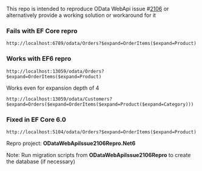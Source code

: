 This repo is intended to reproduce OData WebApi issue #[2106](https://github.com/OData/WebApi/issues/2106) or alternatively provide a working solution or workaround for it

### Fails with EF Core repro
```
http://localhost:6789/odata/Orders?$expand=OrderItems($expand=Product)
```

### Works with EF6 repro
```
http://localhost:13059/odata/Orders?$expand=OrderItems($expand=Product)
```
Works even for expansion depth of 4
```
http://localhost:13059/odata/Customers?$expand=Orders($expand=OrderItems($expand=Product($expand=Category)))
```

### Fixed in EF Core 6.0
```
http://localhost:5104/odata/Orders?$expand=OrderItems($expand=Product)
```
Repro project: **ODataWebApiIssue2106Repro.Net6**

Note: Run migration scripts from **ODataWebApiIssue2106Repro** to create the database (if necessary)